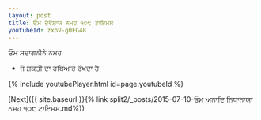 ```yaml
---
layout: post
title: ਓਮ ਦੇਵੇਸ਼ਾਯ ਨਮਹ ੧੦੮ ਟਾਇਮਸ
youtubeId: zxbV-g0EG48
---
```

 
 
 ਓਮ ਸਦਾਗਨੀਨੇ ਨਮਹ  
 
 -  ਜੋ ਸ਼ਕਤੀ ਦਾ ਹਥਿਆਰ ਰੱਖਦਾ ਹੈ 
 
  
 
  
 
 
 
 
 
 


{% include youtubePlayer.html id=page.youtubeId %}
 
[Next]({{ site.baseurl }}{% link  split2/_posts/2015-07-10-ਓਮ ਅਨਾਦਿ ਨਿਧਾਨਾਯਾ ਨਮਹ  ੧੦੮ ਟਾਇਮਸ.md%})
 
